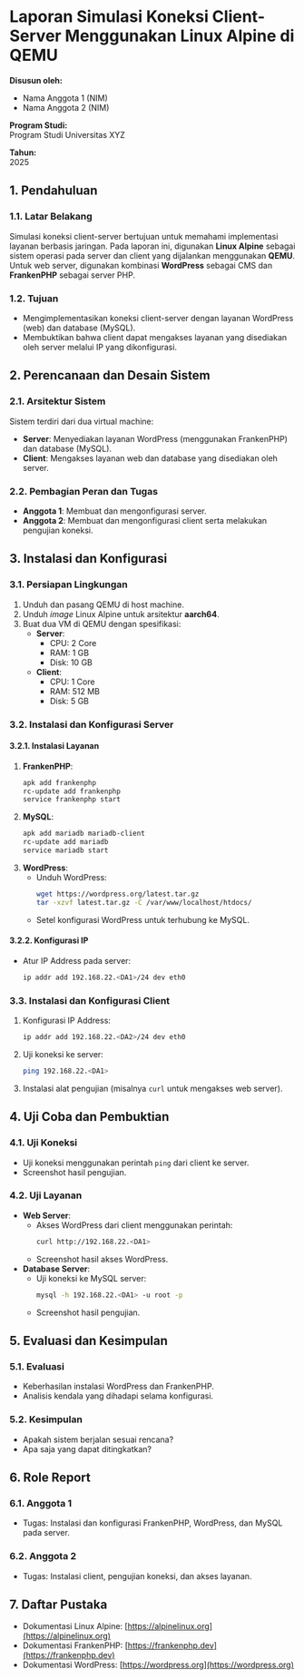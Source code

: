 # Laporan Simulasi Koneksi Client-Server Menggunakan Linux Alpine di QEMU

**Disusun oleh:**

- Nama Anggota 1 (NIM)
- Nama Anggota 2 (NIM)

**Program Studi:**  
Program Studi Universitas XYZ

**Tahun:**  
2025

<!-- 
## Daftar Isi

1. **Pendahuluan**
   - Latar Belakang
   - Tujuan
2. **Perencanaan dan Desain Sistem**
   - Arsitektur Sistem
   - Pembagian Peran dan Tugas
3. **Instalasi dan Konfigurasi**
   - Persiapan Lingkungan
   - Instalasi dan Konfigurasi Server
   - Instalasi dan Konfigurasi Client
4. **Uji Coba dan Pembuktian**
   - Uji Koneksi
   - Uji Layanan
5. **Evaluasi dan Kesimpulan**
6. **Role Report**
7. **Daftar Pustaka**

-->

## 1. Pendahuluan

### 1.1. Latar Belakang

Simulasi koneksi client-server bertujuan untuk memahami implementasi layanan
berbasis jaringan. Pada laporan ini, digunakan **Linux Alpine** sebagai sistem
operasi pada server dan client yang dijalankan menggunakan **QEMU**. Untuk web
server, digunakan kombinasi **WordPress** sebagai CMS dan **FrankenPHP** sebagai
server PHP.

### 1.2. Tujuan

- Mengimplementasikan koneksi client-server dengan layanan WordPress (web) dan
  database (MySQL).
- Membuktikan bahwa client dapat mengakses layanan yang disediakan oleh server
  melalui IP yang dikonfigurasi.


## 2. Perencanaan dan Desain Sistem

### 2.1. Arsitektur Sistem

Sistem terdiri dari dua virtual machine:

- **Server**: Menyediakan layanan WordPress (menggunakan FrankenPHP) dan
  database (MySQL).
- **Client**: Mengakses layanan web dan database yang disediakan oleh server.

### 2.2. Pembagian Peran dan Tugas

- **Anggota 1**: Membuat dan mengonfigurasi server.
- **Anggota 2**: Membuat dan mengonfigurasi client serta melakukan pengujian
  koneksi.


## 3. Instalasi dan Konfigurasi

### 3.1. Persiapan Lingkungan

1. Unduh dan pasang QEMU di host machine.
2. Unduh _image_ Linux Alpine untuk arsitektur **aarch64**.
3. Buat dua VM di QEMU dengan spesifikasi:
   - **Server**:
     - CPU: 2 Core
     - RAM: 1 GB
     - Disk: 10 GB
   - **Client**:
     - CPU: 1 Core
     - RAM: 512 MB
     - Disk: 5 GB

### 3.2. Instalasi dan Konfigurasi Server

#### 3.2.1. Instalasi Layanan

1. **FrankenPHP**:
   ```sh
   apk add frankenphp
   rc-update add frankenphp
   service frankenphp start
   ```
2. **MySQL**:
   ```sh
   apk add mariadb mariadb-client
   rc-update add mariadb
   service mariadb start
   ```
3. **WordPress**:
   - Unduh WordPress:
     ```sh
     wget https://wordpress.org/latest.tar.gz
     tar -xzvf latest.tar.gz -C /var/www/localhost/htdocs/
     ```
   - Setel konfigurasi WordPress untuk terhubung ke MySQL.

#### 3.2.2. Konfigurasi IP

- Atur IP Address pada server:
  ```sh
  ip addr add 192.168.22.<DA1>/24 dev eth0
  ```

### 3.3. Instalasi dan Konfigurasi Client

1. Konfigurasi IP Address:
   ```sh
   ip addr add 192.168.22.<DA2>/24 dev eth0
   ```
2. Uji koneksi ke server:
   ```sh
   ping 192.168.22.<DA1>
   ```
3. Instalasi alat pengujian (misalnya `curl` untuk mengakses web server).


## 4. Uji Coba dan Pembuktian

### 4.1. Uji Koneksi

- Uji koneksi menggunakan perintah `ping` dari client ke server.
- Screenshot hasil pengujian.

### 4.2. Uji Layanan

- **Web Server**:
  - Akses WordPress dari client menggunakan perintah:
    ```sh
    curl http://192.168.22.<DA1>
    ```
  - Screenshot hasil akses WordPress.
- **Database Server**:
  - Uji koneksi ke MySQL server:
    ```sh
    mysql -h 192.168.22.<DA1> -u root -p
    ```
  - Screenshot hasil pengujian.


## 5. Evaluasi dan Kesimpulan

### 5.1. Evaluasi

- Keberhasilan instalasi WordPress dan FrankenPHP.
- Analisis kendala yang dihadapi selama konfigurasi.

### 5.2. Kesimpulan

- Apakah sistem berjalan sesuai rencana?
- Apa saja yang dapat ditingkatkan?


## 6. Role Report

### 6.1. Anggota 1

- Tugas: Instalasi dan konfigurasi FrankenPHP, WordPress, dan MySQL pada server.

### 6.2. Anggota 2

- Tugas: Instalasi client, pengujian koneksi, dan akses layanan.


## 7. Daftar Pustaka

- Dokumentasi Linux Alpine: [https://alpinelinux.org](https://alpinelinux.org)
- Dokumentasi FrankenPHP: [https://frankenphp.dev](https://frankenphp.dev)
- Dokumentasi WordPress: [https://wordpress.org](https://wordpress.org)
